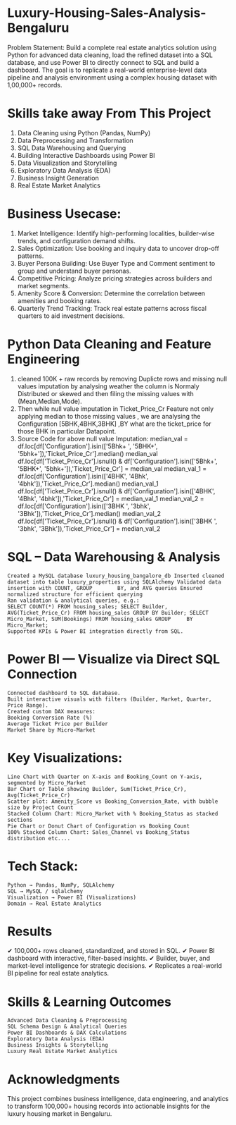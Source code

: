 # Luxury-Housing-Sales-Analysis-Bengaluru
Problem Statement:
Build a complete real estate analytics solution using Python for advanced data cleaning, load the refined dataset into a SQL database, and use Power BI to directly connect to SQL and build a dashboard. The goal is to replicate a real-world enterprise-level data pipeline and analysis environment using a complex housing dataset with 1,00,000+ records.
# Skills take away From This Project
 1) Data Cleaning using Python (Pandas, NumPy)
 2) Data Preprocessing and Transformation
 3) SQL Data Warehousing and Querying
 4) Building Interactive Dashboards using Power BI
 5) Data Visualization and Storytelling
 6) Exploratory Data Analysis (EDA)
 7) Business Insight Generation
 8) Real Estate Market Analytics
# Business Usecase:
 1) Market Intelligence: Identify high-performing localities, builder-wise trends, and configuration demand shifts.
 2) Sales Optimization: Use booking and inquiry data to uncover drop-off patterns.
 3) Buyer Persona Building: Use Buyer Type and Comment sentiment to group and understand buyer personas.
 4) Competitive Pricing: Analyze pricing strategies across builders and market segments.
 5) Amenity Score & Conversion: Determine the correlation between amenities and booking rates.
 6) Quarterly Trend Tracking: Track real estate patterns across fiscal quarters to aid investment decisions.
# Python Data Cleaning and Feature Engineering
 1) cleaned 100K + raw records by removing Duplicte rows and missing null values imputation by analysing weather the column is Normaly Distributed or skewed and then filing      the missing values with (Mean,Median,Mode).
 2) Then while null value imputation in Ticket_Price_Cr Feature  not only applying median to those missing values , we are analysing the Configuration [5BHK,4BHK,3BHK] ,BY       what are the ticket_price for those BHK in particular Datapoint.
 3) Source Code for above null value Imputation:
     median_val = df.loc[df['Configuration'].isin(['5Bhk+ ', '5BHK+', '5bhk+']),'Ticket_Price_Cr'].median()
     median_val
     df.loc[df['Ticket_Price_Cr'].isnull() & df['Configuration'].isin(['5Bhk+', '5BHK+', '5bhk+']),'Ticket_Price_Cr'] = median_val
     median_val_1 = df.loc[df['Configuration'].isin(['4BHK', '4Bhk', '4bhk']),'Ticket_Price_Cr'].median()
     median_val_1
     df.loc[df['Ticket_Price_Cr'].isnull() & df['Configuration'].isin(['4BHK', '4Bhk', '4bhk']),'Ticket_Price_Cr'] = median_val_1
     median_val_2 = df.loc[df['Configuration'].isin(['3BHK ', '3bhk', '3Bhk']),'Ticket_Price_Cr'].median()
     median_val_2
     df.loc[df['Ticket_Price_Cr'].isnull() & df['Configuration'].isin(['3BHK ', '3bhk', '3Bhk']),'Ticket_Price_Cr'] = median_val_2
#  SQL – Data Warehousing & Analysis
    Created a MySQL database luxury_housing_bangalore_db Inserted cleaned dataset into table luxury_properties using SQLAlchemy Validated data insertion with COUNT, GROUP        BY, and AVG queries Ensured normalized structure for efficient querying
    Ran validation & analytical queries, e.g.:
    SELECT COUNT(*) FROM housing_sales; SELECT Builder, AVG(Ticket_Price_Cr) FROM housing_sales GROUP BY Builder; SELECT Micro_Market, SUM(Bookings) FROM housing_sales GROUP     BY Micro_Market;
    Supported KPIs & Power BI integration directly from SQL.
# Power BI — Visualize via Direct SQL Connection
    Connected dashboard to SQL database.
    Built interactive visuals with filters (Builder, Market, Quarter, Price Range).
    Created custom DAX measures:
    Booking Conversion Rate (%)
    Average Ticket Price per Builder
    Market Share by Micro-Market
# Key Visualizations:
    Line Chart with Quarter on X-axis and Booking_Count on Y-axis, segmented by Micro_Market
    Bar Chart or Table showing Builder, Sum(Ticket_Price_Cr), Avg(Ticket_Price_Cr)
    Scatter plot: Amenity_Score vs Booking_Conversion_Rate, with bubble size by Project Count
    Stacked Column Chart: Micro_Market with % Booking_Status as stacked sections
    Pie Chart or Donut Chart of Configuration vs Booking Count
    100% Stacked Column Chart: Sales_Channel vs Booking_Status distribution etc....
 # Tech Stack:
    Python → Pandas, NumPy, SQLAlchemy
    SQL → MySQL / sqlalchemy
    Visualization → Power BI (Visualizations)
    Domain → Real Estate Analytics
  # Results
   ✔ 100,000+ rows cleaned, standardized, and stored in SQL. ✔ Power BI dashboard with interactive, filter-based insights. ✔ Builder, buyer, and market-level intelligence        for strategic decisions. ✔ Replicates a real-world BI pipeline for real estate analytics.

 # Skills & Learning Outcomes
    Advanced Data Cleaning & Preprocessing
    SQL Schema Design & Analytical Queries
    Power BI Dashboards & DAX Calculations
    Exploratory Data Analysis (EDA)
    Business Insights & Storytelling
    Luxury Real Estate Market Analytics
 # Acknowledgments
   This project combines business intelligence, data engineering, and analytics to transform 100,000+ housing records into actionable insights for the luxury housing market     in Bengaluru.

